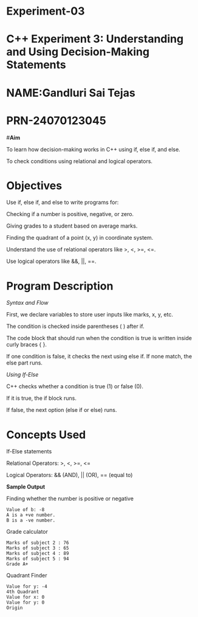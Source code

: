 # Experiment-03
# C++ Experiment 3: Understanding and Using Decision-Making Statements


# NAME:Gandluri Sai Tejas

# PRN-24070123045

#**Aim**

To learn how decision-making works in C++ using if, else if, and else.

To check conditions using relational and logical operators.


# **Objectives**

Use if, else if, and else to write programs for:

Checking if a number is positive, negative, or zero.

Giving grades to a student based on average marks.

Finding the quadrant of a point (x, y) in coordinate system.

Understand the use of relational operators like >, <, >=, <=.

Use logical operators like &&, ||, ==.


# **Program Description**


*Syntax and Flow*

First, we declare variables to store user inputs like marks, x, y, etc.

The condition is checked inside parentheses ( ) after if.

The code block that should run when the condition is true is written inside curly braces { }.

If one condition is false, it checks the next using else if. If none match, the else part runs.


*Using If-Else*

C++ checks whether a condition is true (1) or false (0).

If it is true, the if block runs.

If false, the next option (else if or else) runs.


# **Concepts Used**

If-Else statements

Relational Operators: >, <, >=, <=

Logical Operators: && (AND), || (OR), == (equal to)


**Sample Output**


Finding whether the number is positive or negative

 ```Value of a: 17
Value of b: -8
A is a +ve number.
B is a -ve number.
 ```
Grade calculator
 ```Marks of subject 1 : 24
Marks of subject 2 : 76
Marks of subject 3 : 65
Marks of subject 4 : 89
Marks of subject 5 : 94
Grade A+
 ```
Quadrant Finder
 ```Value for x: 7
Value for y: -4
4th Quadrant
Value for x: 0
Value for y: 0
Origin
